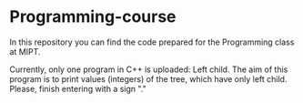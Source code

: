 # Programming-course
In this repository you can find the code prepared for the Programming class at MIPT.

Currently, only one program in C++ is uploaded: Left child. The aim of this program is to print values (integers) of the tree, which have only left child. Please, finish entering with a sign "."
